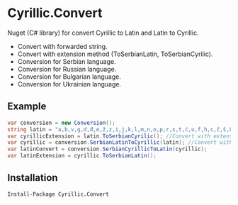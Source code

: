 # Cyrillic.Convert
Nuget (C# library) for convert Cyrillic to Latin and Latin to Cyrillic.
- Convert with forwarded string.
- Convert with extension method (ToSerbianLatin, ToSerbianCyrilic).
- Conversion for Serbian language.
- Conversion for Russian language.
- Conversion for Bulgarian language.
- Conversion for Ukrainian language.

## Example

```csharp
var conversion = new Conversion();
string latin = "a,b,v,g,d,đ,e,ž,z,i,j,k,l,m,n,o,p,r,s,t,ć,u,f,h,c,č,š,Lj,Nj,Dž,lj,nj,dž"; 
var cyrillicExtension = latin.ToSerbianCyrilic(); //Convert with extension method
var cyrillic = conversion.SerbianLatinToCyrillic(latin); //Convert with forwarded string
var latinConvert = conversion.SerbianCyrillicToLatin(cyrillic);
var latinExtension = cyrillic.ToSerbianLatin();
```

## Installation

` Install-Package Cyrillic.Convert `
